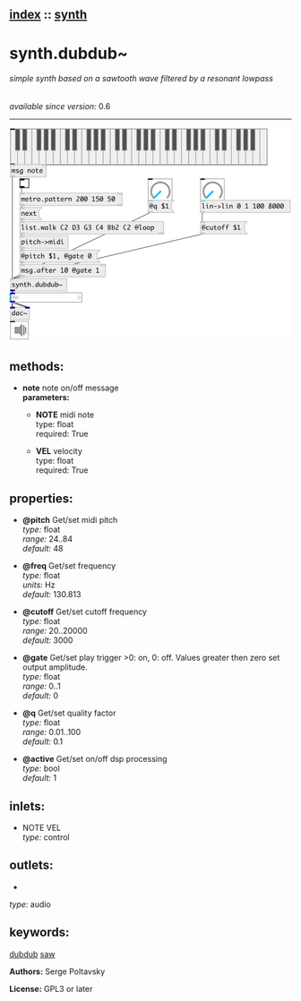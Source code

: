 [index](index.html) :: [synth](category_synth.html)
---

# synth.dubdub~

###### simple synth based on a sawtooth wave filtered by a resonant lowpass

*available since version:* 0.6

---




[![example](../examples/img/synth.dubdub~.jpg)](../examples/pd/synth.dubdub~.pd)





## methods:

* **note**
note on/off message<br>
  __parameters:__
  - **NOTE** midi note<br>
    type: float <br>
    required: True <br>

  - **VEL** velocity<br>
    type: float <br>
    required: True <br>




## properties:

* **@pitch** 
Get/set midi pitch<br>
_type:_ float<br>
_range:_ 24..84<br>
_default:_ 48<br>

* **@freq** 
Get/set frequency<br>
_type:_ float<br>
_units:_ Hz<br>
_default:_ 130.813<br>

* **@cutoff** 
Get/set cutoff frequency<br>
_type:_ float<br>
_range:_ 20..20000<br>
_default:_ 3000<br>

* **@gate** 
Get/set play trigger &gt;0: on, 0: off. Values greater then zero set output amplitude.<br>
_type:_ float<br>
_range:_ 0..1<br>
_default:_ 0<br>

* **@q** 
Get/set quality factor<br>
_type:_ float<br>
_range:_ 0.01..100<br>
_default:_ 0.1<br>

* **@active** 
Get/set on/off dsp processing<br>
_type:_ bool<br>
_default:_ 1<br>



## inlets:

* NOTE VEL<br>
_type:_ control



## outlets:

*  <br>
_type:_ audio



## keywords:

[dubdub](keywords/dubdub.html)
[saw](keywords/saw.html)






**Authors:** Serge Poltavsky




**License:** GPL3 or later





